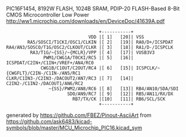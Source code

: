 PIC16F1454, 8192W FLASH, 1024B SRAM, PDIP-20
FLASH-Based 8-Bit CMOS Microcontroller Low Power
http://ww1.microchip.com/downloads/en/DeviceDoc/41639A.pdf


	                                   +-----------+
	                               VDD |[ 1]   [20]| VSS
	        RA5/SOSCI/T1CKI/OSC1/CLKIN |[ 2]   [19]| RA0/D+/ICSPDAT
	RA4/AN3/SOSCO/T1G/OSC2/CLKOUT/CLKR |[ 3]   [18]| RA1/D-/ICSPCLK
	         RA3/T1G/~{SS}/~{MCLR}/VPP |[ 4]   [17]| VUSB3V3
	              PWM1/CWG1A/T0CKI/RC5 |[ 5]   [16]| ICSPDAT/C2IN+/C1IN+/VREF+/AN4/RC0
	             CWG1B/C1OUT/C2OUT/RC4 |[ 6]   [15]| ICSPCLK/~{CWGFLT}/C2IN-/C1IN-/AN5/RC1
	CLKR/C1IN3-/C2IN3-/DACOUT2/AN7/RC3 |[ 7]   [14]| C2IN2-/C1IN2-/DACOUT1/AN6/RC2
	                ~{SS}/PWM2/AN8/RC6 |[ 8]   [13]| RB4/AN10/SDA/SDI
	                       SDO/AN9/RC7 |[ 9]   [12]| RB5/AN11/RX/DX
	                         RB7/TX/CK |[10]   [11]| RB6/SCL/SCK
	                                   +-----------+


generated by https://github.com/FBEZ/Pinout-AsciiArt from https://github.com/ask6483/kicad-symbols/blob/master/MCU_Microchip_PIC16.kicad_sym